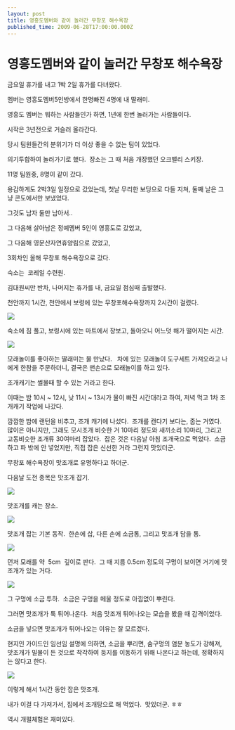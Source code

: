 ```yaml
---
layout: post
title: 영흥도멤버와 같이 놀러간 무창포 해수욕장 
published_time: 2009-06-28T17:00:00.000Z
---
```


# 영흥도멤버와 같이 놀러간 무창포 해수욕장 


금요일 휴가를 내고 1박 2일 휴가를 다녀왔다.

멤버는 영흥도멤버5인방에서 한명빠진 4명에 내 딸래미.

영흥도 멤버는 뭐하는 사람들인가 하면, 1년에 한번 놀러가는 사람들이다.

시작은 3년전으로 거슬러 올라간다.

당시 팀원들간의 분위기가 더 이상 좋을 수 없는 팀이 있었다.

의기투합하여 놀러가기로 했다.  장소는 그 때 처음 개장했던 오크밸리 스키장.

11명 팀원중, 8명이 같이 갔다.

용감하게도 2박3일 일정으로 갔었는데, 첫날 무리한 보딩으로 다들 지쳐, 둘째 날은 그냥 콘도에서만 보냈었다.

그것도 남자 둘만 남아서..

그 다음해 살아남은 정예멤버 5인이 영흥도로 갔었고,

그 다음해 영문산자연휴양림으로 갔었고,

3회차인 올해 무창포 해수욕장으로 갔다.

숙소는  코레일 수련원.

김대원씨만 반차, 나머지는 휴가를 내, 금요일 점심때 출발했다.

천안까지 1시간, 천안에서 보령에 있는 무창포해수욕장까지 2시간이 걸렸다.

![](../pds/200906/28/80/a0109780_4a471fbf93655.jpg)

숙소에 짐 풀고, 보령시에 있는 마트에서 장보고, 돌아오니 어느덧 해가 떨어지는 시간.

![](../pds/200906/28/80/a0109780_4a471fc104fbc.jpg)

모래놀이를 좋아하는 딸래미는 물 만났다.   차에 있는 모래놀이 도구세트 가져오라고 나에게 한참을 주문하더니, 결국은 맨손으로 모래놀이를 하고 있다.

조개캐기는 썰물때 할 수 있는 거라고 한다.

이때는 밤 10시 ~ 12시, 낮 11시 ~ 13시가 물이 빠진 시간대라고 하여, 저녁 먹고 1차 조개캐기 작업에 나갔다.

깜깜한 밤에 랜턴을 비추고, 조개 캐기에 나섰다.  조개를 캔다기 보다는, 줍는 거였다.  많이은 아니지만, 그래도 모시조개 비슷한 거 10마리 정도와 새끼소리 10마리, 그리고 고동비슷한 조개류 30여마리 잡았다.  잡은 것은 다음날 아침 조개국으로 먹었다.  소금하고 파 밖에 안 넣었지만, 직접 잡은 신선한 거라 그런지 맛있더군.

무창포 해수욕장이 맛조개로 유명하다고 하더군.

다음날 도전 종목은 맛조개 잡기.

![](../pds/200906/28/80/a0109780_4a471fc12b0df.jpg)

맛조개를 캐는 장소.

![](../pds/200906/28/80/a0109780_4a471fc120128.jpg)

맛조개 잡는 기본 동작.  한손에 삽, 다른 손에 소금통, 그리고 맛조개 담을 통.

![](../pds/200906/28/80/a0109780_4a471fc1b66ed.jpg)

먼저 모래를 약  5cm  깊이로 판다.  그 때 지름 0.5cm 정도의 구멍이 보이면 거기에 맛조개가 있는 거다.

![](../pds/200906/28/80/a0109780_4a471fc32adfd.jpg)

그 구멍에 소금 투하.  소금은 구멍을 메울 정도로 아낌없이 뿌린다.

그러면 맛조개가 툭 튀어나온다.  처음 맛조개 튀어나오는 모습을 봤을 때 감격이었다.

소금을 넣으면 맛조개가 튀어나오는 이유는 잘 모르겠다.

현지인 가이드인 임선임 설명에 의하면, 소금을 뿌리면, 숨구멍의 염분 농도가 강해져, 맛조개가 밀물이 든 것으로 착각하여 둥지를 이동하기 위해 나온다고 하는데, 정확하지는 않다고 한다.

![](../pds/200906/28/80/a0109780_4a471fbed7918.jpg)

이렇게 해서 1시간 동안 잡은 맛조개.

내가 이걸 다 가져가서, 집에서 조개탕으로 해 먹었다.  맛있더군. ㅎㅎ

역시 개펄체험은 재미있다.

